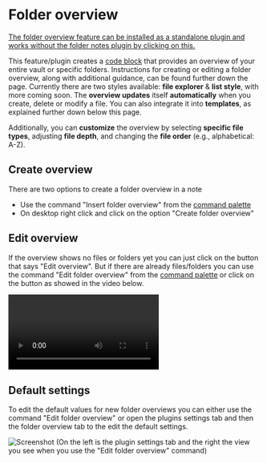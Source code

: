 # Folder overview
[The folder overview feature can be installed as a standalone plugin and works without the folder notes plugin by clicking on this.](https://obsidian.md/plugins?id=folder-overview)

This feature/plugin creates a [code block](https://help.obsidian.md/Editing+and+formatting/Basic+formatting+syntax#Code+blocks) that provides an overview of your entire vault or specific folders. Instructions for creating or editing a folder overview, along with additional guidance, can be found further down the page.
Currently there are two styles available: **file explorer** & **list style**, with more coming soon. The **overview updates** itself **automatically** when you create, delete or modify a file. You can also integrate it into **templates**, as explained further down below this page.

Additionally, you can **customize** the overview by selecting **specific file types**, adjusting **file depth**, and changing the **file order** (e.g., alphabetical: A-Z).
## Create overview 
There are two options to create a folder overview in a note

- Use the command "Insert folder overview" from the [command palette](https://help.obsidian.md/Plugins/Command+palette)
- On desktop right click and click on the option "Create folder overview"
## Edit overview
If the overview shows no files or folders yet you can just click on the button that says "Edit overview". But if there are already files/folders you can use the command "Edit folder overview" from the [command palette](https://help.obsidian.md/Plugins/Command+palette) or click on the button as showed in the video below.

![type:video](../assets/n5AGi3VCxF5JcNx2Wm5O.mp4)

## Default settings
To edit the default values for new folder overviews you can either use the command "Edit folder overview" or open the plugins settings tab and then the folder overview tab to the edit the default settings.


![Screenshot](../assets/screenshots/b4QOtkzJs0.png)
(On the left is the plugin settings tab and the right the view you see when you use the "Edit folder overview" command)

